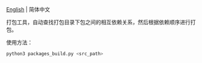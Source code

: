 [English](./README.md) | 简体中文

打包工具，自动查找打包目录下包之间的相互依赖关系，然后根据依赖顺序进行打包。

使用方法：

```bash
python3 packages_build.py <src_path>
```
